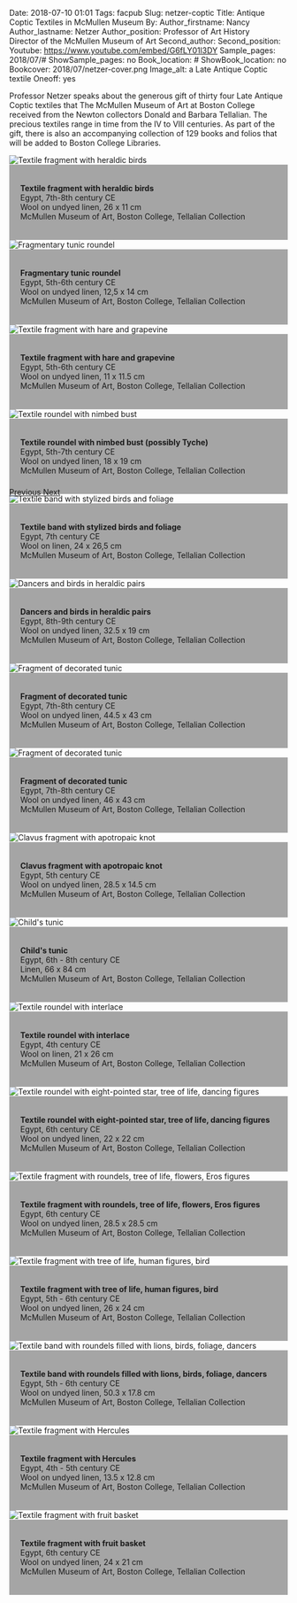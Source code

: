 Date: 2018-07-10 01:01
Tags: facpub
Slug: netzer-coptic
Title: Antique Coptic Textiles in McMullen Museum
By: 
Author_firstname: Nancy 
Author_lastname: Netzer
Author_position: Professor of Art History <br/>Director of the McMullen Museum of Art
Second_author:
Second_position:
Youtube: https://www.youtube.com/embed/G6fLY01l3DY
Sample_pages: 2018/07/#
ShowSample_pages: no
Book_location: #
ShowBook_location: no
Bookcover: 2018/07/netzer-cover.png
Image_alt: a Late Antique Coptic textile
Oneoff: yes

Professor Netzer ​speaks about ​the generous gift of thirty four Late Antique Coptic textiles ​that ​The McMullen Museum of Art at Boston College received ​from ​the Newton collectors Donald and Barbara Tellalian. The ​precious ​textiles range in time from the IV to VIII centuries. As part of the gift, there is also an accompanying collection of 129 books and folios that will be added to Boston College Libraries.

<div id="myCarousel" class="carousel slide" data-ride="carousel">
  <!-- Indicators -->

<!-- Wrapper for slides -->
  <div class="carousel-inner">
    <div class="item  active">
      <img src="https://library.bc.edu/theme/img/facpub/2018/07/netzer/netzer01.jpg" alt="Textile fragment with heraldic birds">
        <div class="carousel-caption d-none d-md-block">
          <p><strong>
            Textile fragment with heraldic birds</strong><br />
            Egypt, 7th-8th century CE<br />
            Wool on undyed linen, 26 x 11 cm<br />
            McMullen Museum of Art, Boston College, Tellalian Collection
          </p>
        </div>
    </div>
        <div class="item">
      <img src="https://library.bc.edu/theme/img/facpub/2018/07/netzer/netzer02.jpg" alt="Fragmentary tunic roundel">
        <div class="carousel-caption d-none d-md-block">
          <p><strong>
            Fragmentary tunic roundel</strong><br />
Egypt, 5th-6th century CE<br />
Wool on undyed linen, 12,5 x 14 cm<br />
McMullen Museum of Art, Boston College, Tellalian Collection
          </p>
        </div>
    </div>
        <div class="item">
      <img src="https://library.bc.edu/theme/img/facpub/2018/07/netzer/netzer03.jpg" alt="Textile fragment with hare and grapevine">
        <div class="carousel-caption d-none d-md-block">
          <p><strong>
            Textile fragment with hare and grapevine</strong><br />
Egypt, 5th-6th century CE<br />
Wool on undyed linen, 11 x 11.5 cm<br />
McMullen Museum of Art, Boston College, Tellalian Collection
          </p>
        </div>
    </div>
        <div class="item">
      <img src="https://library.bc.edu/theme/img/facpub/2018/07/netzer/netzer04.jpg" alt="Textile roundel with nimbed bust ">
        <div class="carousel-caption d-none d-md-block">
          <p><strong>
            Textile roundel with nimbed bust (possibly Tyche)</strong><br />
Egypt, 5th-7th century CE<br />
Wool on undyed linen, 18 x 19 cm<br />
McMullen Museum of Art, Boston College, Tellalian Collection
          </p>
        </div>
    </div>
        <div class="item">
      <img src="https://library.bc.edu/theme/img/facpub/2018/07/netzer/netzer06.jpg" alt="Textile band with stylized birds and foliage">
      <div class="carousel-caption d-none d-md-block">
          <p><strong>
            Textile band with stylized birds and foliage</strong><br />
Egypt, 7th century CE<br />
Wool on linen, 24 x 26,5 cm<br />
McMullen Museum of Art, Boston College, Tellalian Collection
          </p>
        </div>
    </div>
        <div class="item">
      <img src="https://library.bc.edu/theme/img/facpub/2018/07/netzer/netzer07.jpg" alt="Dancers and birds in heraldic pairs">
       <div class="carousel-caption d-none d-md-block">
          <p><strong>
            Dancers and birds in heraldic pairs</strong><br />
Egypt, 8th-9th century CE<br />
Wool on undyed linen, 32.5 x 19 cm<br />
McMullen Museum of Art, Boston College, Tellalian Collection
          </p>
        </div>
    </div>
        <div class="item">
      <img src="https://library.bc.edu/theme/img/facpub/2018/07/netzer/netzer08.jpg" alt="Fragment of decorated tunic">
       <div class="carousel-caption d-none d-md-block">
          <p><strong>
            Fragment of decorated tunic</strong><br />
Egypt, 7th-8th century CE<br />
Wool on undyed linen, 44.5 x 43 cm<br />
McMullen Museum of Art, Boston College, Tellalian Collection
          </p>
        </div>
    </div>
        <div class="item">
      <img src="https://library.bc.edu/theme/img/facpub/2018/07/netzer/netzer09.jpg" alt="Fragment of decorated tunic">
       <div class="carousel-caption d-none d-md-block">
          <p><strong>
            Fragment of decorated tunic</strong><br />
Egypt, 7th-8th century CE<br />
Wool on undyed linen, 46  x 43 cm<br />
McMullen Museum of Art, Boston College, Tellalian Collection
          </p>
        </div>
    </div>
    <div class="item">
      <img src="https://library.bc.edu/theme/img/facpub/2018/07/netzer/netzer10.jpg" alt="Clavus fragment with apotropaic knot">
       <div class="carousel-caption d-none d-md-block">
          <p><strong>
            Clavus fragment with apotropaic knot</strong><br />
Egypt, 5th century CE<br />
Wool on undyed linen, 28.5 x 14.5 cm<br />
McMullen Museum of Art, Boston College, Tellalian Collection
          </p>
        </div>
    </div>
    <div class="item">
      <img src="https://library.bc.edu/theme/img/facpub/2018/07/netzer/netzer11.jpg" alt="Child's tunic">
       <div class="carousel-caption d-none d-md-block">
          <p><strong>
            Child's tunic</strong><br />
Egypt, 6th - 8th century CE<br />
Linen, 66 x 84 cm<br />
McMullen Museum of Art, Boston College, Tellalian Collection
          </p>
        </div>
    </div>
    <div class="item">
      <img src="https://library.bc.edu/theme/img/facpub/2018/07/netzer/netzer12.jpg" alt="Textile roundel with interlace">
       <div class="carousel-caption d-none d-md-block">
          <p><strong>
           Textile roundel with interlace</strong><br />
Egypt, 4th century CE<br />
Wool on linen, 21 x 26 cm<br />
McMullen Museum of Art, Boston College, Tellalian Collection
          </p>
        </div>
    </div>
        <div class="item">
      <img src="https://library.bc.edu/theme/img/facpub/2018/07/netzer/netzer15.jpg" alt="Textile roundel with eight-pointed star, tree of life, dancing figures">
       <div class="carousel-caption d-none d-md-block">
          <p><strong>
            Textile roundel with eight-pointed star, tree of life, dancing figures</strong><br />
Egypt, 6th century CE<br />
Wool on undyed linen, 22 x 22 cm<br />
McMullen Museum of Art, Boston College, Tellalian Collection
          </p>
        </div>
    </div>
      <div class="item">
      <img src="https://library.bc.edu/theme/img/facpub/2018/07/netzer/netzer18.jpg" alt="Textile fragment with roundels, tree of life, flowers, Eros figures">
       <div class="carousel-caption d-none d-md-block">
          <p><strong>
            Textile fragment with roundels, tree of life, flowers, Eros figures</strong><br />
Egypt, 6th century CE<br />
Wool on undyed linen, 28.5 x 28.5 cm<br />
McMullen Museum of Art, Boston College, Tellalian Collection
          </p>
        </div>
    </div>
        <div class="item">
      <img src="https://library.bc.edu/theme/img/facpub/2018/07/netzer/netzer19.jpg" alt="Textile fragment with tree of life, human figures, bird">
       <div class="carousel-caption d-none d-md-block">
          <p><strong>
           Textile fragment with tree of life, human figures, bird</strong><br />
Egypt, 5th - 6th century CE<br />
Wool on undyed linen, 26 x 24 cm<br />
McMullen Museum of Art, Boston College, Tellalian Collection
          </p>
        </div>
    </div>
      <div class="item">
      <img src="https://library.bc.edu/theme/img/facpub/2018/07/netzer/netzer24.jpg" alt="Textile band with roundels filled with lions, birds, foliage, dancers">
       <div class="carousel-caption d-none d-md-block">
          <p><strong>
            Textile band with roundels filled with lions, birds, foliage, dancers</strong><br />
Egypt, 5th - 6th century CE<br />
Wool on undyed linen, 50.3  x 17.8 cm<br />
McMullen Museum of Art, Boston College, Tellalian Collection
          </p>
        </div>
    </div>    
            <div class="item">
      <img src="https://library.bc.edu/theme/img/facpub/2018/07/netzer/netzer25.jpg" alt="Textile fragment with Hercules">
       <div class="carousel-caption d-none d-md-block">
          <p><strong>
            Textile fragment with Hercules</strong><br />
Egypt, 4th - 5th century CE<br />
Wool on undyed linen, 13.5 x 12.8 cm<br />
McMullen Museum of Art, Boston College, Tellalian Collection
          </p>
        </div>
    </div>    
           <div class="item">
      <img src="https://library.bc.edu/theme/img/facpub/2018/07/netzer/netzer27.jpg" alt="Textile fragment with fruit basket">
       <div class="carousel-caption d-none d-md-block">
          <p><strong>
            Textile fragment with fruit basket</strong><br />
Egypt, 6th century CE<br />
Wool on undyed linen, 24  x 21 cm<br />
McMullen Museum of Art, Boston College, Tellalian Collection
          </p>
        </div>
    </div>    



  </div>

  <!-- Left and right controls -->
  <a class="left carousel-control" href="#myCarousel" data-slide="prev">
    <span class="glyphicon glyphicon-chevron-left"></span>
    <span class="sr-only">Previous</span>
  </a>
  <a class="right carousel-control" href="#myCarousel" data-slide="next">
    <span class="glyphicon glyphicon-chevron-right"></span>
    <span class="sr-only">Next</span>
  </a>
</div>

<style>
#myCarousel {
	max-height: 600px;
	max-width: 600px; 
}
.carousel-inner {
	max-height: 600px;
	max-width: 600px; 
}
.carousel-caption {
  padding: 20px;
  background: rgba(0,0,0,.35);
}
</style>

<!-- UNHIDE IF NEEDED 
<em>View a <a href="https://library.bc.edu/theme/img/facpub/2018/XX/NAME-guide.pdf">guide of selected resources (PDF)</a> on this topic available through the Libraries. </em>
-->